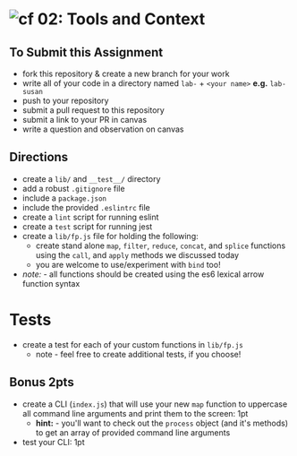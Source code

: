 ![cf](https://i.imgur.com/7v5ASc8.png) 02: Tools and Context
======

## To Submit this Assignment
  * fork this repository & create a new branch for your work
  * write all of your code in a directory named `lab-` + `<your name>` **e.g.** `lab-susan`
  * push to your repository
  * submit a pull request to this repository
  * submit a link to your PR in canvas
  * write a question and observation on canvas

## Directions
  * create a `lib/` and `__test__/` directory
  * add a robust `.gitignore` file
  * include a `package.json`
  * include the provided `.eslintrc` file
  * create a `lint` script for running eslint
  * create a `test` script for running jest
  * create a `lib/fp.js` file for holding the following:
    * create stand alone `map`, `filter`, `reduce`, `concat`, and `splice` functions using the `call`, and `apply` methods we discussed today
    * you are welcome to use/experiment with `bind` too!
  * *note:* - all functions should be created using the es6 lexical arrow function syntax

# Tests
  * create a test for each of your custom functions in `lib/fp.js`
    * note - feel free to create additional tests, if you choose!

## Bonus 2pts
  * create a CLI (`index.js`) that will use your new `map` function to uppercase all command line arguments and print them to the screen: 1pt
    * **hint:** - you'll want to check out the `process` object (and it's methods) to get an array of provided command line arguments
  * test your CLI: 1pt

